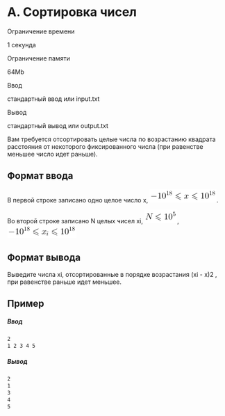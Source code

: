 A. Сортировка чисел
===================

Ограничение времени

1 секунда

Ограничение памяти

64Mb

Ввод

стандартный ввод или input.txt

Вывод

стандартный вывод или output.txt

Вам требуется отсортировать целые числа по возрастанию квадрата расстояния от некоторого фиксированного числа (при равенстве меньшее число идет раньше).

Формат ввода
------------

В первой строке записано одно целое число x, ![](images/LTEwXnsxOH0gXGxlcXNsYW50IHggXGxlcXNsYW50IDEwXnsxOH0=.png).

Во второй строке записано N целых чисел xi, ![](images/TiBcbGVxc2xhbnQgMTBeNQ==.png), ![](images/LTEwXnsxOH0gXGxlcXNsYW50IHhfaSBcbGVxc2xhbnQgMTBeezE4fQ==.png)

Формат вывода
-------------

Выведите числа xi, отсортированные в порядке возрастания (xi - x)2 , при равенстве раньше идет меньшее.

Пример
------

##### Ввод

```
2
1 2 3 4 5
```

##### Вывод

```
2
1
3
4
5
```